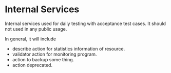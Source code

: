 # Internal Services

Internal services used for daily testing with acceptance test cases. It should not used in any public usage.

In general, it will include

- describe action for statistics information of resource.
- validator action for monitoring program.
- action to backup some thing.
- action deprecated.
